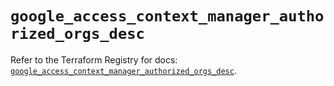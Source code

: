 # `google_access_context_manager_authorized_orgs_desc`

Refer to the Terraform Registry for docs: [`google_access_context_manager_authorized_orgs_desc`](https://registry.terraform.io/providers/hashicorp/google/6.50.0/docs/resources/access_context_manager_authorized_orgs_desc).
